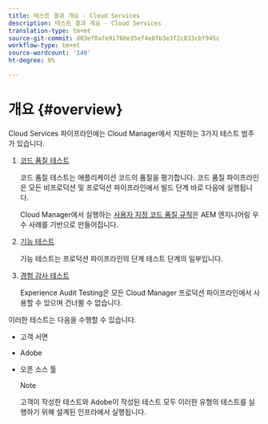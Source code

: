 ```yaml
---
title: 테스트 결과 개요 - Cloud Services
description: 테스트 결과 개요 - Cloud Services
translation-type: tm+mt
source-git-commit: d03ef0afe91760e35ef4e8fb3e3f2c833cbf945c
workflow-type: tm+mt
source-wordcount: '140'
ht-degree: 0%

---
```



# 개요 {#overview}

Cloud Services 파이프라인에는 Cloud Manager에서 지원하는 3가지 테스트 범주가 있습니다.

1. [코드 품질 테스트](/help/implementing/cloud-manager/code-quality-testing.md)

   코드 품질 테스트는 애플리케이션 코드의 품질을 평가합니다. 코드 품질 파이프라인은 모든 비프로덕션 및 프로덕션 파이프라인에서 빌드 단계 바로 다음에 실행됩니다.

   Cloud Manager에서 실행하는 [사용자 지정 코드 품질 규칙](/help/implementing/cloud-manager/custom-code-quality-rules.md)은 AEM 엔지니어링 우수 사례를 기반으로 만들어집니다.

1. [기능 테스트](/help/implementing/cloud-manager/functional-testing.md)

   기능 테스트는 프로덕션 파이프라인의 단계 테스트 단계의 일부입니다.

1. [경험 감사 테스트](/help/implementing/cloud-manager/experience-audit-testing.md)

   Experience Audit Testing은 모든 Cloud Manager 프로덕션 파이프라인에서 사용할 수 있으며 건너뛸 수 없습니다.

이러한 테스트는 다음을 수행할 수 있습니다.

* 고객 서면
* Adobe
* 오픈 소스 툴

   >[!NOTE]
   > 고객이 작성한 테스트와 Adobe이 작성된 테스트 모두 이러한 유형의 테스트를 실행하기 위해 설계된 인프라에서 실행됩니다.


